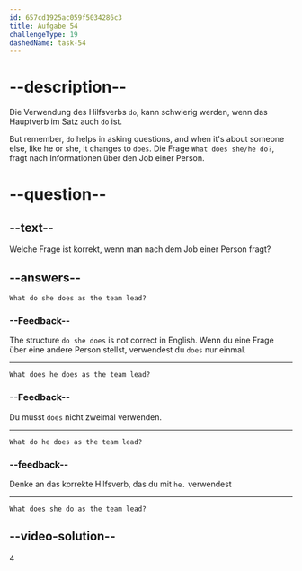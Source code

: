 ```yaml
---
id: 657cd1925ac059f5034286c3
title: Aufgabe 54
challengeType: 19
dashedName: task-54
---
```


# --description--

Die Verwendung des Hilfsverbs `do`, kann schwierig werden, wenn das Hauptverb im Satz auch `do` ist.

But remember, `do` helps in asking questions, and when it's about someone else, like he or she, it changes to `does`. Die Frage `What does she/he do?`, fragt nach Informationen über den Job einer Person.

# --question--

## --text--

Welche Frage ist korrekt, wenn man nach dem Job einer Person fragt?

## --answers--

`What do she does as the team lead?`

### --Feedback--

The structure `do she does` is not correct in English. Wenn du eine Frage über eine andere Person stellst, verwendest du `does` nur einmal.

---

`What does he does as the team lead?`

### --Feedback--

Du musst `does` nicht zweimal verwenden.

---

`What do he does as the team lead?`

### --feedback--

Denke an das korrekte Hilfsverb, das du mit `he.` verwendest

---

`What does she do as the team lead?`

## --video-solution--

4
